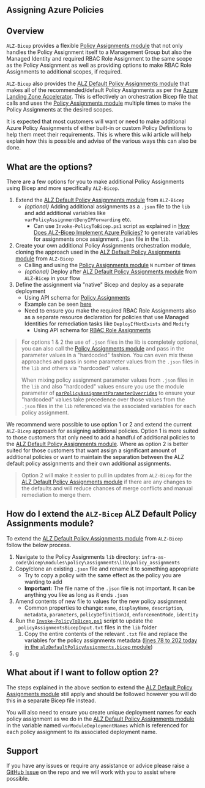 <!-- markdownlint-disable -->
## Assigning Azure Policies
<!-- markdownlint-restore -->

## Overview

`ALZ-Bicep` provides a flexible [Policy Assignments module](https://github.com/Azure/ALZ-Bicep/tree/main/infra-as-code/bicep/modules/policy/assignments) that not only handles the Policy Assignment itself to a Management Group but also the Managed Identity and required RBAC Role Assignment to the same scope as the Policy Assignment as well as providing options to make RBAC Role Assignments to additional scopes, if required.

`ALZ-Bicep` also provides the [ALZ Default Policy Assignments module](https://github.com/Azure/ALZ-Bicep/tree/main/infra-as-code/bicep/modules/policy/assignments/alzDefaults) that makes all of the recommended/default Policy Assignments as per the [Azure Landing Zone Accelerator](https://aka.ms/caf/ready/accelerator). This is effectively an orchestration Bicep file that calls and uses the [Policy Assignments module](https://github.com/Azure/ALZ-Bicep/tree/main/infra-as-code/bicep/modules/policy/assignments) multiple times to make the Policy Assignments at the desired scopes.

It is expected that most customers will want or need to make additional Azure Policy Assignments of either built-in or custom Policy Definitions to help them meet their requirements. This is where this wiki article will help explain how this is possible and advise of the various ways this can also be done.

## What are the options?

There are a few options for you to make additional Policy Assignments using Bicep and more specifically `ALZ-Bicep`.

1. Extend the [ALZ Default Policy Assignments module](https://github.com/Azure/ALZ-Bicep/tree/main/infra-as-code/bicep/modules/policy/assignments/alzDefaults) from `ALZ-Bicep`
   - *(optional)* Adding additional assignments as a `.json` file to the `lib` and add additional variables like `varPolicyAssignmentDenyIPForwarding` etc.
     - Can use `Invoke-PolicyToBicep.ps1` script as explained in [How Does ALZ-Bicep Implement Azure Policies?](https://github.com/Azure/ALZ-Bicep/wiki/PolicyDeepDive) to generate variables for assignments once assignment `.json` file in the `lib`.
2. Create your own additional Policy Assignments orchestration module, cloning the approach used in the [ALZ Default Policy Assignments module](https://github.com/Azure/ALZ-Bicep/tree/main/infra-as-code/bicep/modules/policy/assignments/alzDefaults) from `ALZ-Bicep`
   - Calling and using the [Policy Assignments module](https://github.com/Azure/ALZ-Bicep/tree/main/infra-as-code/bicep/modules/policy/assignments) `N` number of times
   - *(optional)* Deploy after [ALZ Default Policy Assignments module](https://github.com/Azure/ALZ-Bicep/tree/main/infra-as-code/bicep/modules/policy/assignments/alzDefaults) from `ALZ-Bicep` in your flow
3. Define the assignment via "native" Bicep and deploy as a separate deployment
   - Using API schema for [Policy Assignments](https://docs.microsoft.com/azure/templates/microsoft.authorization/policyassignments?tabs=bicep)
   - Example can be seen [here](https://github.com/Azure/bicep/blob/main/docs/examples/301/deployifnotexists-policy-with-initiative-and-assignment/policyAssignment.bicep)
   - Need to ensure you make the required RBAC Role Assignments also as a separate resource declaration for policies that use Managed Identities for remediation tasks like `DeployIfNotExists` and `Modify`
     - Using API schema for [RBAC Role Assignments](https://docs.microsoft.com/azure/templates/microsoft.authorization/roleassignments?tabs=bicep)

<!-- markdownlint-disable -->
> For options 1 & 2 the use of `.json` files in the lib is completely optional, you can also call the [Policy Assignments module](https://github.com/Azure/ALZ-Bicep/tree/main/infra-as-code/bicep/modules/policy/assignments) and pass in the parameter values in a "hardcoded" fashion. You can even mix these approaches and pass in some parameter values from the `.json` files in the `lib` and others via "hardcoded" values.
> 
> When mixing policy assignment parameter values from `.json` files in the `lib` and also "hardcoded" values ensure you use the module parameter of [`parPolicyAssignmentParameterOverrides`](https://github.com/Azure/ALZ-Bicep/tree/main/infra-as-code/bicep/modules/policy/assignments#parameters) to ensure your "hardcoded" values take precedence over those values from the `.json` files in the `lib` referenced via the associated variables for each policy assignment.
<!-- markdownlint-restore -->

We recommend were possible to use option 1 or 2 and extend the current `ALZ-Bicep` approach for assigning additional policies. Option 1 is more suited to those customers that only need to add a handful of additional policies to the [ALZ Default Policy Assignments module](https://github.com/Azure/ALZ-Bicep/tree/main/infra-as-code/bicep/modules/policy/assignments/alzDefaults). Where as option 2 is better suited for those customers that want assign a significant amount of additional policies or want to maintain the separation between the ALZ default policy assignments and their own additional assignments.

> Option 2 will make it easier to pull in updates from `ALZ-Bicep` for the [ALZ Default Policy Assignments module](https://github.com/Azure/ALZ-Bicep/tree/main/infra-as-code/bicep/modules/policy/assignments/alzDefaults) if there are any changes to the defaults and will reduce chances of merge conflicts and manual remediation to merge them.

## How do I extend the `ALZ-Bicep` ALZ Default Policy Assignments module?

To extend the [ALZ Default Policy Assignments module](https://github.com/Azure/ALZ-Bicep/tree/main/infra-as-code/bicep/modules/policy/assignments/alzDefaults) from `ALZ-Bicep` follow the below process.

1. Navigate to the Policy Assignments `lib` directory: `infra-as-code\bicep\modules\policy\assignments\lib\policy_assignments`
2. Copy/clone an existing `.json` file and rename it to something appropriate
   - Try to copy a policy with the same effect as the policy you are wanting to add
   - **Important:** The file name of the `.json` file is not important. It can be anything you like as long as it ends `.json`
3. Amend contents of new file to values for the new policy assignment
   - Common properties to change: `name`, `displayName`, `description`, `metadata`, `parameters`, `policyDefinitionId`, `enforcementMode`, `identity`
4. Run the [`Invoke-PolicyToBicep.ps1`](https://github.com/Azure/ALZ-Bicep/blob/main/.github/scripts/Invoke-PolicyToBicep.ps1) script to update the `_policyAssignmentsBicepInput.txt` files in the `lib` folder
   1. Copy the entire contents of the relevant `.txt` file and replace the variables for the policy assignments metadata ([lines 78 to 202 today in the `alzDefaultPolicyAssignments.bicep` module](https://github.com/Azure/ALZ-Bicep/blob/main/infra-as-code/bicep/modules/policy/assignments/alzDefaults/alzDefaultPolicyAssignments.bicep#L78-L202))
5. g

## What about if I want to follow option 2?

The steps explained in the above section to extend the [ALZ Default Policy Assignments module](https://github.com/Azure/ALZ-Bicep/tree/main/infra-as-code/bicep/modules/policy/assignments/alzDefaults) still apply and should be followed however you will do this in a separate Bicep file instead.

You will also need to ensure you create unique deployment names for each policy assignment as we do in the [ALZ Default Policy Assignments module](https://github.com/Azure/ALZ-Bicep/tree/main/infra-as-code/bicep/modules/policy/assignments/alzDefaults) in the variable named `varModuleDeploymentNames` which is referenced for each policy assignment to its associated deployment name.

## Support

If you have any issues or require any assistance or advice please raise a [GitHub Issue](https://github.com/Azure/ALZ-Bicep/issues/new/choose) on the repo and we will work with you to assist where possible.